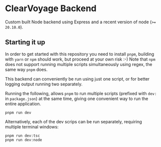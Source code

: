 # ClearVoyage Backend

Custom built Node backend using Express and a recent version of node (`>= 20.10.0`).

## Starting it up

In order to get started with this repository you need to install `pnpm`, building with `yarn` or `npm` should work, but proceed at your own risk :-)
Note that `npm` does not support running multiple scripts simultaneously using regex, the same way `pnpm` does.

This backend can conveniently be run using just one script, or for better logging output running two separately.

Running the following, allows `pnpm` to run multiple scripts (prefixed with `dev:` in `package.json`) at the same time, giving one convenient way to run the entire application.

```
pnpm run dev
```

Alternatively, each of the dev scrips can be run separately, requiring multiple terminal windows:

```
pnpm run dev:tsc
pnpm run dev:node
```
